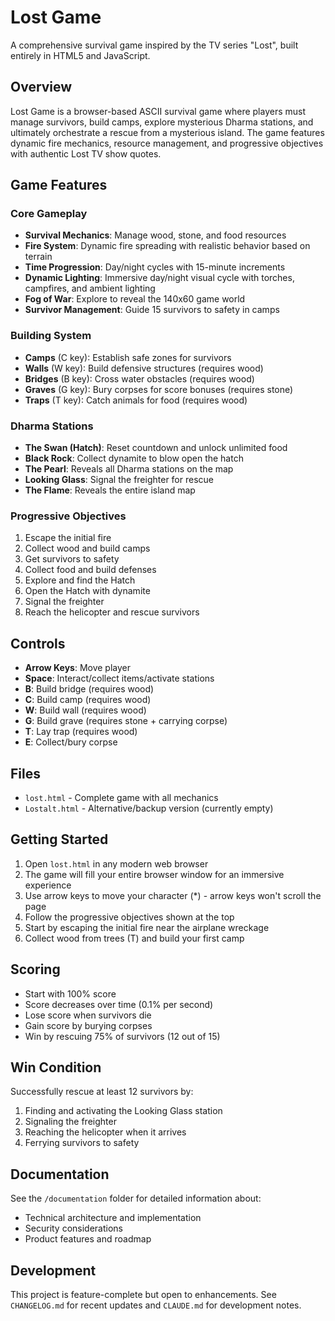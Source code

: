 # Lost Game

A comprehensive survival game inspired by the TV series "Lost", built entirely in HTML5 and JavaScript.

## Overview

Lost Game is a browser-based ASCII survival game where players must manage survivors, build camps, explore mysterious Dharma stations, and ultimately orchestrate a rescue from a mysterious island. The game features dynamic fire mechanics, resource management, and progressive objectives with authentic Lost TV show quotes.

## Game Features

### Core Gameplay
- **Survival Mechanics**: Manage wood, stone, and food resources
- **Fire System**: Dynamic fire spreading with realistic behavior based on terrain
- **Time Progression**: Day/night cycles with 15-minute increments
- **Dynamic Lighting**: Immersive day/night visual cycle with torches, campfires, and ambient lighting
- **Fog of War**: Explore to reveal the 140x60 game world
- **Survivor Management**: Guide 15 survivors to safety in camps

### Building System
- **Camps** (C key): Establish safe zones for survivors
- **Walls** (W key): Build defensive structures (requires wood)
- **Bridges** (B key): Cross water obstacles (requires wood)
- **Graves** (G key): Bury corpses for score bonuses (requires stone)
- **Traps** (T key): Catch animals for food (requires wood)

### Dharma Stations
- **The Swan (Hatch)**: Reset countdown and unlock unlimited food
- **Black Rock**: Collect dynamite to blow open the hatch
- **The Pearl**: Reveals all Dharma stations on the map
- **Looking Glass**: Signal the freighter for rescue
- **The Flame**: Reveals the entire island map

### Progressive Objectives
1. Escape the initial fire
2. Collect wood and build camps
3. Get survivors to safety
4. Collect food and build defenses
5. Explore and find the Hatch
6. Open the Hatch with dynamite
7. Signal the freighter
8. Reach the helicopter and rescue survivors

## Controls

- **Arrow Keys**: Move player
- **Space**: Interact/collect items/activate stations
- **B**: Build bridge (requires wood)
- **C**: Build camp (requires wood)
- **W**: Build wall (requires wood)
- **G**: Build grave (requires stone + carrying corpse)
- **T**: Lay trap (requires wood)
- **E**: Collect/bury corpse

## Files

- `lost.html` - Complete game with all mechanics
- `Lostalt.html` - Alternative/backup version (currently empty)

## Getting Started

1. Open `lost.html` in any modern web browser
2. The game will fill your entire browser window for an immersive experience
3. Use arrow keys to move your character (*) - arrow keys won't scroll the page
4. Follow the progressive objectives shown at the top
5. Start by escaping the initial fire near the airplane wreckage
6. Collect wood from trees (T) and build your first camp

## Scoring

- Start with 100% score
- Score decreases over time (0.1% per second)
- Lose score when survivors die
- Gain score by burying corpses
- Win by rescuing 75% of survivors (12 out of 15)

## Win Condition

Successfully rescue at least 12 survivors by:
1. Finding and activating the Looking Glass station
2. Signaling the freighter
3. Reaching the helicopter when it arrives
4. Ferrying survivors to safety

## Documentation

See the `/documentation` folder for detailed information about:
- Technical architecture and implementation
- Security considerations
- Product features and roadmap

## Development

This project is feature-complete but open to enhancements. See `CHANGELOG.md` for recent updates and `CLAUDE.md` for development notes.